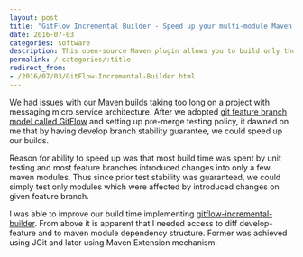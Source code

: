 ```yaml
---
layout: post
title: "GitFlow Incremental Builder - Speed up your multi-module Maven build"
date: 2016-07-03
categories: software
description: This open-source Maven plugin allows you to build only those modules that changed compared to a reference Git branch and and all their Maven dependents.
permalink: /:categories/:title
redirect_from:
- /2016/07/03/GitFlow-Incremental-Builder.html 
---
```


We had issues with our Maven builds taking too long on a project with messaging micro service architecture. After we adopted [git feature branch model called GitFlow](http://nvie.com/posts/a-successful-git-branching-model/) and setting up pre-merge testing policy, it dawned on me that by having develop branch stability guarantee, we could speed up our builds.

Reason for ability to speed up was that most build time was spent by unit testing and most feature branches introduced changes into only a few maven modules. Thus since prior test stability was guaranteed, we could simply test only modules which were affected by introduced changes on given feature branch.

I was able to improve our build time implementing [gitflow-incremental-builder](https://github.com/vackosar/gitflow-incremental-builder). From above it is apparent that I needed access to diff develop-feature and to maven module dependency structure. Former was achieved using JGit and later using Maven Extension mechanism.

